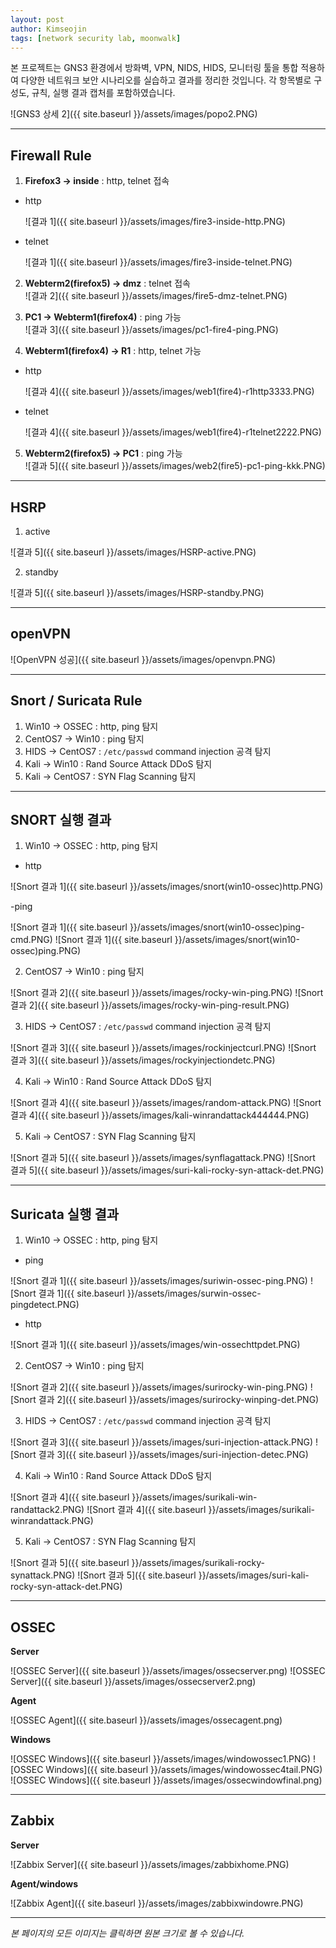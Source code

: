 ```yaml
---
layout: post
author: Kimseojin
tags: [network security lab, moonwalk]
---
```


본 프로젝트는 GNS3 환경에서 방화벽, VPN, NIDS, HIDS, 모니터링 툴을 통합 적용하여 다양한 네트워크 보안 시나리오를 실습하고 결과를 정리한 것입니다. 각 항목별로 구성도, 규칙, 실행 결과 캡처를 포함하였습니다.


![GNS3 상세 2]({{ site.baseurl }}/assets/images/popo2.PNG)

---

## Firewall Rule

1. **Firefox3 → inside** : http, telnet 접속  
- http

   ![결과 1]({{ site.baseurl }}/assets/images/fire3-inside-http.PNG)
  
- telnet
  
   ![결과 1]({{ site.baseurl }}/assets/images/fire3-inside-telnet.PNG)
  
2. **Webterm2(firefox5) → dmz** : telnet 접속  
   ![결과 2]({{ site.baseurl }}/assets/images/fire5-dmz-telnet.PNG)

3. **PC1 → Webterm1(firefox4)** : ping 가능  
   ![결과 3]({{ site.baseurl }}/assets/images/pc1-fire4-ping.PNG)

4. **Webterm1(firefox4) → R1** : http, telnet 가능  
- http

  ![결과 4]({{ site.baseurl }}/assets/images/web1(fire4)-r1http3333.PNG)
  
- telnet

  ![결과 4]({{ site.baseurl }}/assets/images/web1(fire4)-r1telnet2222.PNG)
  
5. **Webterm2(firefox5) → PC1** : ping 가능  
   ![결과 5]({{ site.baseurl }}/assets/images/web2(fire5)-pc1-ping-kkk.PNG)

---
## HSRP
1. active

![결과 5]({{ site.baseurl }}/assets/images/HSRP-active.PNG)

2. standby

![결과 5]({{ site.baseurl }}/assets/images/HSRP-standby.PNG)

---

## openVPN

![OpenVPN 성공]({{ site.baseurl }}/assets/images/openvpn.PNG)

---

## Snort / Suricata Rule

1. Win10 → OSSEC : http, ping 탐지  
2. CentOS7 → Win10 : ping 탐지  
3. HIDS → CentOS7 : `/etc/passwd` command injection 공격 탐지  
4. Kali → Win10 : Rand Source Attack DDoS 탐지  
5. Kali → CentOS7 : SYN Flag Scanning 탐지  

---

## SNORT 실행 결과

1. Win10 → OSSEC : http, ping 탐지  

- http

![Snort 결과 1]({{ site.baseurl }}/assets/images/snort(win10-ossec)http.PNG)

-ping

![Snort 결과 1]({{ site.baseurl }}/assets/images/snort(win10-ossec)ping-cmd.PNG)
![Snort 결과 1]({{ site.baseurl }}/assets/images/snort(win10-ossec)ping.PNG)

2. CentOS7 → Win10 : ping 탐지  

![Snort 결과 2]({{ site.baseurl }}/assets/images/rocky-win-ping.PNG)
![Snort 결과 2]({{ site.baseurl }}/assets/images/rocky-win-ping-result.PNG)

3. HIDS → CentOS7 : `/etc/passwd` command injection 공격 탐지

![Snort 결과 3]({{ site.baseurl }}/assets/images/rockinjectcurl.PNG)
![Snort 결과 3]({{ site.baseurl }}/assets/images/rockyinjectiondetc.PNG)

4. Kali → Win10 : Rand Source Attack DDoS 탐지

![Snort 결과 4]({{ site.baseurl }}/assets/images/random-attack.PNG)
![Snort 결과 4]({{ site.baseurl }}/assets/images/kali-winrandattack444444.PNG)

5. Kali → CentOS7 : SYN Flag Scanning 탐지

![Snort 결과 5]({{ site.baseurl }}/assets/images/synflagattack.PNG)
![Snort 결과 5]({{ site.baseurl }}/assets/images/suri-kali-rocky-syn-attack-det.PNG)

---

## Suricata 실행 결과

1. Win10 → OSSEC : http, ping 탐지  

- ping

![Snort 결과 1]({{ site.baseurl }}/assets/images/suriwin-ossec-ping.PNG)
![Snort 결과 1]({{ site.baseurl }}/assets/images/surwin-ossec-pingdetect.PNG)

- http

![Snort 결과 1]({{ site.baseurl }}/assets/images/win-ossechttpdet.PNG)

2. CentOS7 → Win10 : ping 탐지  

![Snort 결과 2]({{ site.baseurl }}/assets/images/surirocky-win-ping.PNG)
![Snort 결과 2]({{ site.baseurl }}/assets/images/surirocky-winping-det.PNG)

3. HIDS → CentOS7 : `/etc/passwd` command injection 공격 탐지

![Snort 결과 3]({{ site.baseurl }}/assets/images/suri-injection-attack.PNG)
![Snort 결과 3]({{ site.baseurl }}/assets/images/suri-injection-detec.PNG)

4. Kali → Win10 : Rand Source Attack DDoS 탐지

![Snort 결과 4]({{ site.baseurl }}/assets/images/surikali-win-randattack2.PNG)
![Snort 결과 4]({{ site.baseurl }}/assets/images/surikali-winrandattack.PNG)

5. Kali → CentOS7 : SYN Flag Scanning 탐지

![Snort 결과 5]({{ site.baseurl }}/assets/images/surikali-rocky-synattack.PNG)
![Snort 결과 5]({{ site.baseurl }}/assets/images/suri-kali-rocky-syn-attack-det.PNG)

---

## OSSEC
**Server**  

![OSSEC Server]({{ site.baseurl }}/assets/images/ossecserver.png)
![OSSEC Server]({{ site.baseurl }}/assets/images/ossecserver2.png)

**Agent**  

![OSSEC Agent]({{ site.baseurl }}/assets/images/ossecagent.png)

**Windows**  

![OSSEC Windows]({{ site.baseurl }}/assets/images/windowossec1.PNG)
![OSSEC Windows]({{ site.baseurl }}/assets/images/windowossec4tail.PNG)
![OSSEC Windows]({{ site.baseurl }}/assets/images/ossecwindowfinal.png)

---

## Zabbix
**Server**  

![Zabbix Server]({{ site.baseurl }}/assets/images/zabbixhome.PNG)

**Agent/windows**  

![Zabbix Agent]({{ site.baseurl }}/assets/images/zabbixwindowre.PNG)



---

*본 페이지의 모든 이미지는 클릭하면 원본 크기로 볼 수 있습니다.*
